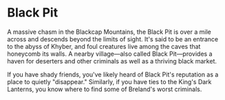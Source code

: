 # Black Pit

A massive chasm in the Blackcap Mountains, the Black Pit is over a mile across and descends beyond the limits of sight. It's said to be an entrance to the abyss of Khyber, and foul creatures live among the caves that honeycomb its walls. A nearby village—also called Black Pit—provides a haven for deserters and other criminals as well as a thriving black market.

If you have shady friends, you've likely heard of Black Pit's reputation as a place to quietly "disappear." Similarly, if you have ties to the King's Dark Lanterns, you know where to find some of Breland's worst criminals.
